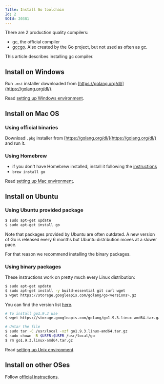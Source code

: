 ```yaml
---
Title: Install Go toolchain
Id: 2
SOId: 20381
---
```


There are 2 production quality compilers:

* gc, the official compiler
* [gccgo](https://golang.org/doc/install/gccgo). Also created by the Go project, but not used as often as gc.

This article describes installing gc compiler.

## Install on Windows

Run `.msi` installer downloaded from [https://golang.org/dl/](https://golang.org/dl/).

Read [setting up Windows environment](3-windows-setup).

## Install on Mac OS

### Using official binaries

Download `.pkg` installer from [https://golang.org/dl/](https://golang.org/dl/) and run it.

### Using Homebrew

* if you don't have Homebrew installed, install it following the [instructions](https://brew.sh/)
* `brew install go`

Read [setting up Mac environment](4-mac-os-setup).

## Install on Ubuntu

### Using Ubuntu provided package

```sh
$ sudo apt-get update
$ sudo apt-get install go
```

Note that packages provided by Ubuntu are often outdated. A new version of Go is released every 6 months but Ubuntu distribution moves at a slower pace.

For that reason we recommend installing the binary packages.

### Using binary packages

These instructions work on pretty much every Linux distribution:

```sh
$ sudo apt-get update
$ sudo apt-get install -y build-essential git curl wget
$ wget https://storage.googleapis.com/golang/go<versions>.gz
```

You can find the version list [here](https://golang.org/doc/install).

```sh
# To install go1.9.3 use
$ wget https://storage.googleapis.com/golang/go1.9.3.linux-amd64.tar.gz

# Untar the file
$ sudo tar -C /usr/local -xzf go1.9.3.linux-amd64.tar.gz
$ sudo chown -R $USER:$USER /usr/local/go
$ rm go1.9.3.linux-amd64.tar.gz
```

Read [setting up Unix environment](5).

## Install on other OSes

Follow [official instructions](https://golang.org/doc/install).
